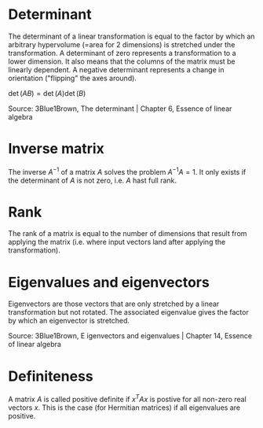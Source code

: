 # Determinant
The determinant of a linear transformation is equal to the factor by which an arbitrary hypervolume (=area for 2 dimensions) is stretched under the transformation.
A determinant of zero represents a transformation to a lower dimension. It also means that the columns of the matrix must be linearly dependent.
A negative determinant represents a change in orientation ("flipping" the axes around).

$\det(AB) = \det(A)\det(B)$

Source: 3Blue1Brown, The determinant | Chapter 6, Essence of linear algebra

# Inverse matrix
The inverse $A^{-1}$ of a matrix $A$ solves the problem $A^{-1}A = 1$.
It only exists if the determinant of $A$ is not zero, i.e. $A$ hast full rank.

# Rank
The rank of a matrix is equal to the number of dimensions that result from applying the matrix (i.e. where input vectors land after applying the transformation).

# Eigenvalues and eigenvectors
Eigenvectors are those vectors that are only stretched by a linear transformation but not rotated. The associated eigenvalue gives the factor by which an eigenvector is stretched.

Source: 3Blue1Brown, E igenvectors and eigenvalues | Chapter 14, Essence of linear algebra

# Definiteness
A matrix $A$ is called positive definite if 
$x^TAx$ is postive for all non-zero real vectors $x$. This is the case (for Hermitian matrices) if all eigenvalues are positive.
